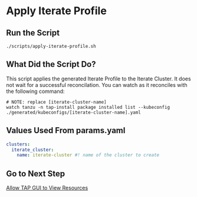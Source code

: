 # Apply Iterate Profile

## Run the Script

```shell
./scripts/apply-iterate-profile.sh
```

## What Did the Script Do?

This script applies the generated Iterate Profile to the Iterate Cluster. It does not wait for a successful reconcilation. You can watch as it reconciles with the following command:

```shell
# NOTE: replace [iterate-cluster-name]
watch tanzu -n tap-install package installed list --kubeconfig ./generated/kubeconfigs/[iterate-cluster-name].yaml
```

## Values Used From params.yaml

```yaml
clusters:
  iterate_cluster:
    name: iterate-cluster #! name of the cluster to create
```

## Go to Next Step

[Allow TAP GUI to View Resources](./07-allow-tap-gui-to-view-resources.md)
